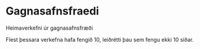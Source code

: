 # Gagnasafnsfraedi
Heimaverkefni úr gagnasafnsfræði

Flest þessara verkefna hafa fengið 10, leiðrétti þau sem fengu ekki 10 síðar.
